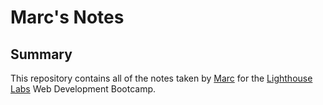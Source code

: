 # Marc's Notes
## Summary

This repository contains all of the notes taken by [Marc](https://github.com/MarcGregi) for the [Lighthouse Labs](https://lighthouselabs.ca/) Web Development Bootcamp.
